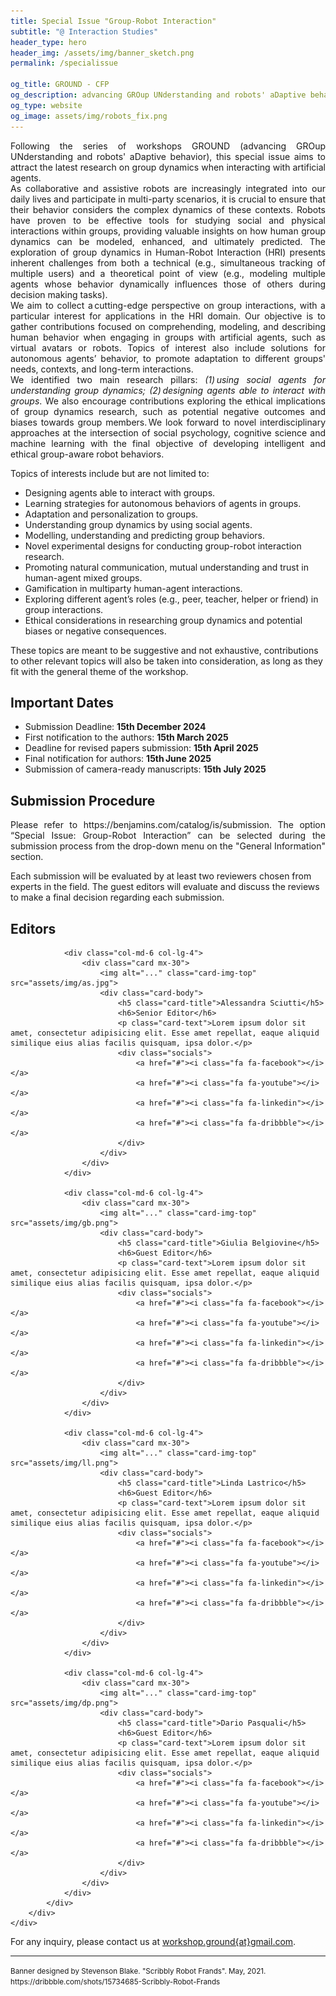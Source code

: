 ```yaml
---
title: Special Issue "Group-Robot Interaction"
subtitle: "@ Interaction Studies"
header_type: hero
header_img: /assets/img/banner_sketch.png
permalink: /specialissue

og_title: GROUND - CFP
og_description: advancing GROup UNderstanding and robots' aDaptive behavior
og_type: website
og_image: assets/img/robots_fix.png
---
```


<p style="text-align: justify;">
Following the series of workshops GROUND (advancing GROup UNderstanding and robots' aDaptive behavior), this special issue aims to attract the latest research on group dynamics when interacting with artificial agents.<br>
As collaborative and assistive robots are increasingly integrated into our daily lives and participate in multi-party scenarios, it is crucial to ensure that their behavior considers the complex dynamics of these contexts. Robots have proven to be effective tools for studying social and physical interactions within groups, providing valuable insights on how human group dynamics can be modeled, enhanced, and ultimately predicted. The exploration of group dynamics in Human-Robot Interaction (HRI) presents inherent challenges from both a technical (e.g., simultaneous tracking of multiple users) and a theoretical point of view (e.g., modeling multiple agents whose behavior dynamically influences those of others during decision making tasks).<br>
We aim to collect a cutting-edge perspective on group interactions, with a particular interest for applications in the HRI domain. Our objective is to gather contributions focused on comprehending, modeling, and describing human behavior when engaging in groups with artificial agents, such as virtual avatars or robots. Topics of interest also include solutions for autonomous agents’ behavior, to promote adaptation to different groups' needs, contexts, and long-term interactions.
<br>
We identified two main research pillars: <i>(1) using social agents for understanding group dynamics; (2) designing agents able to interact with groups</i>. We also encourage contributions exploring the ethical implications of group dynamics research, such as potential negative outcomes and biases towards group members. We look forward to novel interdisciplinary approaches at the intersection of social psychology, cognitive science and machine learning with the final objective of developing intelligent and ethical group-aware robot behaviors.  
</p>

Topics of interests include but are not limited to:
* Designing agents able to interact with groups.  
* Learning strategies for autonomous behaviors of agents in groups.  
* Adaptation and personalization to groups.  
* Understanding group dynamics by using social agents.  
* Modelling, understanding and predicting group behaviors.  
* Novel experimental designs for conducting group-robot interaction research.  
* Promoting natural communication, mutual understanding and trust in human-agent mixed groups.  
* Gamification in multiparty human-agent interactions.  
* Exploring different agent’s roles (e.g., peer, teacher, helper or friend) in group interactions.  
* Ethical considerations in researching group dynamics and potential biases or negative consequences.  

These topics are meant to be suggestive and not exhaustive, contributions to other relevant topics will also be taken into consideration, as long as they fit with the general theme of the workshop. 

## Important Dates
* Submission Deadline: **15th December 2024**
* First notification to the authors: **15th March 2025**
* Deadline for revised papers submission: **15th April 2025**
* Final notification for authors: **15th June 2025**
* Submission of camera-ready manuscripts: **15th July 2025**


## Submission Procedure

<p style="text-align: justify;">
Please refer to <a>https://benjamins.com/catalog/is/submission</a>. The option “Special Issue: Group-Robot Interaction” can be selected during the submission process from the drop-down menu on the "General Information" section.
<br>

Each submission will be evaluated by at least two reviewers chosen from experts in the field. The guest editors will evaluate and discuss the reviews to make a final decision regarding each submission.  
</p>

## Editors
<div class="wrapper">
		<div class="container">
			<div class="row">

				<div class="col-md-6 col-lg-4">
					<div class="card mx-30">
						<img alt="..." class="card-img-top" src="assets/img/as.jpg">
						<div class="card-body">
							<h5 class="card-title">Alessandra Sciutti</h5>
							<h6>Senior Editor</h6>
							<p class="card-text">Lorem ipsum dolor sit amet, consectetur adipisicing elit. Esse amet repellat, eaque aliquid similique eius alias facilis quisquam, ipsa dolor.</p>
							<div class="socials">
								<a href="#"><i class="fa fa-facebook"></i></a>
                                <a href="#"><i class="fa fa-youtube"></i></a>
                                <a href="#"><i class="fa fa-linkedin"></i></a>
                                <a href="#"><i class="fa fa-dribbble"></i></a>
							</div>
						</div>
					</div>
				</div>

				<div class="col-md-6 col-lg-4">
					<div class="card mx-30">
						<img alt="..." class="card-img-top" src="assets/img/gb.png">
						<div class="card-body">
							<h5 class="card-title">Giulia Belgiovine</h5>
							<h6>Guest Editor</h6>
							<p class="card-text">Lorem ipsum dolor sit amet, consectetur adipisicing elit. Esse amet repellat, eaque aliquid similique eius alias facilis quisquam, ipsa dolor.</p>
							<div class="socials">
								<a href="#"><i class="fa fa-facebook"></i></a>
                                <a href="#"><i class="fa fa-youtube"></i></a>
                                <a href="#"><i class="fa fa-linkedin"></i></a>
                                <a href="#"><i class="fa fa-dribbble"></i></a>
							</div>
						</div>
					</div>
				</div>

				<div class="col-md-6 col-lg-4">
					<div class="card mx-30">
						<img alt="..." class="card-img-top" src="assets/img/ll.png">
						<div class="card-body">
							<h5 class="card-title">Linda Lastrico</h5>
							<h6>Guest Editor</h6>
							<p class="card-text">Lorem ipsum dolor sit amet, consectetur adipisicing elit. Esse amet repellat, eaque aliquid similique eius alias facilis quisquam, ipsa dolor.</p>
							<div class="socials">
								<a href="#"><i class="fa fa-facebook"></i></a>
                                <a href="#"><i class="fa fa-youtube"></i></a>
                                <a href="#"><i class="fa fa-linkedin"></i></a>
                                <a href="#"><i class="fa fa-dribbble"></i></a>
							</div>
						</div>
					</div>
				</div>

				<div class="col-md-6 col-lg-4">
					<div class="card mx-30">
						<img alt="..." class="card-img-top" src="assets/img/dp.png">
						<div class="card-body">
							<h5 class="card-title">Dario Pasquali</h5>
							<h6>Guest Editor</h6>
							<p class="card-text">Lorem ipsum dolor sit amet, consectetur adipisicing elit. Esse amet repellat, eaque aliquid similique eius alias facilis quisquam, ipsa dolor.</p>
							<div class="socials">
								<a href="#"><i class="fa fa-facebook"></i></a>
                                <a href="#"><i class="fa fa-youtube"></i></a>
                                <a href="#"><i class="fa fa-linkedin"></i></a>
                                <a href="#"><i class="fa fa-dribbble"></i></a>
							</div>
						</div>
					</div>
				</div>
			</div>
		</div>
	</div>








For any inquiry, please contact us at [workshop.ground{at}gmail.com](mailto:workshop.ground@gmail.com).

---

<p class="card-text"><small class="text-muted">Banner designed by Stevenson Blake. "Scribbly Robot Frands". May, 2021. <a>https://dribbble.com/shots/15734685-Scribbly-Robot-Frands</a></small></p>

